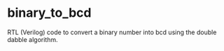 # binary_to_bcd
RTL (Verilog) code to convert a binary number into bcd using the double dabble algorithm.
